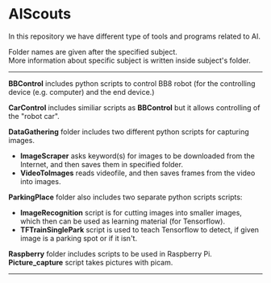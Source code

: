 # AIScouts

In this repository we have different type of tools and programs related to AI.

Folder names are given after the specified subject.   
More information about specific subject is written inside subject's folder.

---

**BBControl** includes python scripts to control BB8 robot
(for the controlling device (e.g. computer) and the end device.)

**CarControl** includes similiar scripts as **BBControl** but it allows controlling of the "robot car".

**DataGathering** folder includes two different python scripts for capturing images.
* **ImageScraper** asks keyword(s) for images to be downloaded from the Internet,
and then saves them in specified folder.
* **VideoToImages** reads videofile, and then saves frames from the video into images.


**ParkingPlace** folder also includes two separate python scripts scripts:
* **ImageRecognition** script is for cutting images into smaller images,
which then can be used as learning material (for Tensorflow).
* **TFTrainSinglePark** script is used to teach Tensorflow to detect,
if given image is a parking spot or if it isn't.


**Raspberry** folder includes scripts to be used in Raspberry Pi.
 **Picture_capture** script takes pictures with picam.

---
